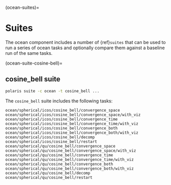 (ocean-suites)=

# Suites

The ocean component includes a number of {ref}`suites` that can be used to
run a series of ocean tasks and optionally compare them against a baseline
run of the same tasks.

(ocean-suite-cosine-bell)=

## cosine_bell suite

```bash
polaris suite -c ocean -t cosine_bell ...
```

The `cosine_bell` suite includes the following tasks:

```none
ocean/spherical/icos/cosine_bell/convergence_space
ocean/spherical/icos/cosine_bell/convergence_space/with_viz
ocean/spherical/icos/cosine_bell/convergence_time
ocean/spherical/icos/cosine_bell/convergence_time/with_viz
ocean/spherical/icos/cosine_bell/convergence_both
ocean/spherical/icos/cosine_bell/convergence_both/with_viz
ocean/spherical/icos/cosine_bell/decomp
ocean/spherical/icos/cosine_bell/restart
ocean/spherical/qu/cosine_bell/convergence_space
ocean/spherical/qu/cosine_bell/convergence_space/with_viz
ocean/spherical/qu/cosine_bell/convergence_time
ocean/spherical/qu/cosine_bell/convergence_time/with_viz
ocean/spherical/qu/cosine_bell/convergence_both
ocean/spherical/qu/cosine_bell/convergence_both/with_viz
ocean/spherical/qu/cosine_bell/decomp
ocean/spherical/qu/cosine_bell/restart
```

